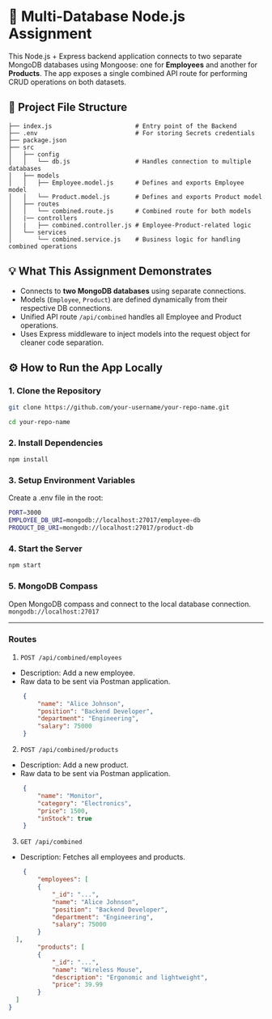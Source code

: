 # 🚀 Multi-Database Node.js Assignment

This Node.js + Express backend application connects to two separate MongoDB databases using Mongoose: one for **Employees** and another for **Products**. The app exposes a single combined API route for performing CRUD operations on both datasets.


## 📁 Project File Structure

```
├── index.js                       # Entry point of the Backend     
├── .env                           # For storing Secrets credentials  
├── package.json
├── src
│   ├── config
│   │   └── db.js                  # Handles connection to multiple databases
│   ├── models
│   │   ├── Employee.model.js      # Defines and exports Employee model
│   │   └── Product.model.js       # Defines and exports Product model
│   ├── routes
│   │   └── combined.route.js      # Combined route for both models
│   |── controllers
│   |   ├── combined.controller.js # Employee-Product-related logic
│   └── services
│       └── combined.service.js    # Business logic for handling combined operations
```

## 💡 What This Assignment Demonstrates

- Connects to **two MongoDB databases** using separate connections.
- Models (`Employee`, `Product`) are defined dynamically from their respective DB connections.
- Unified API route `/api/combined` handles all Employee and Product operations.
- Uses Express middleware to inject models into the request object for cleaner code separation.



## ⚙️ How to Run the App Locally

### 1. Clone the Repository

```bash
git clone https://github.com/your-username/your-repo-name.git

cd your-repo-name
```

### 2. Install Dependencies
```bash
npm install
```

### 3. Setup Environment Variables
Create a .env file in the root:
```bash
PORT=3000
EMPLOYEE_DB_URI=mongodb://localhost:27017/employee-db
PRODUCT_DB_URI=mongodb://localhost:27017/product-db
```

### 4. Start the Server
```bash
npm start
```

### 5. MongoDB Compass
Open MongoDB compass and connect to the local database connection. `mongodb://localhost:27017`

---

### Routes
1. `POST /api/combined/employees`
- Description: Add a new employee.
- Raw data to be sent via Postman application.
```json
    {
        "name": "Alice Johnson",
        "position": "Backend Developer",
        "department": "Engineering",
        "salary": 75000
    }
```

2. `POST /api/combined/products`
- Description: Add a new product.
- Raw data to be sent via Postman application.
```json
    {
        "name": "Monitor",
        "category": "Electronics",
        "price": 1500,
        "inStock": true
    }
```

3. `GET /api/combined`
- Description: Fetches all employees and products.
```json
    {
        "employees": [
        {
            "_id": "...",
            "name": "Alice Johnson",
            "position": "Backend Developer",
            "department": "Engineering",
            "salary": 75000
        }
  ],
        "products": [
        {
            "_id": "...",
            "name": "Wireless Mouse",
            "description": "Ergonomic and lightweight",
            "price": 39.99
        }
  ]
}
```
